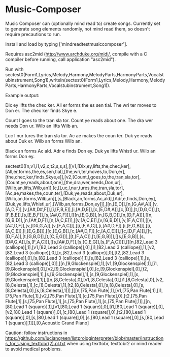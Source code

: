 # Music-Composer
Music Composer can (optionally mind read to) create songs.  Currently set to generate song elements randomly, not mind read them, so doesn't require precautions to run.

Install and load by typing ['mindreadtestmusiccomposer'].

Requires asc2mid (http://www.archduke.org/midi/, compile with a C compiler before running, call application "asc2mid").

Run with sectest0(Form1,Lyrics,Melody,Harmony,MelodyParts,HarmonyParts,Vocalstubinstrument,Song1),writeln(sectest0(Form1,Lyrics,Melody,Harmony,MelodyParts,HarmonyParts,Vocalstubinstrument,Song1)).

Example output:

Dix ey lifts the chec ker.
All er forms the es sen tial.
The wri ter moves to Don er.
The chec ker finds Skye e.

Count l goes to the tran sla tor.
Count ye reads about one.
The dra wer needs Don ur.
Wilb an lifts Wilb an.

Luc l nur tures the tran sla tor.
Ac ae makes the coun ter.
Duk ye reads about Duk er.
Wilb an forms Wilb an.

Black an forms Ac ald.
Adr e finds Don ey.
Duk ye lifts Whistl ur.
Wilb an forms Don ey.

sectest0([n,v1,i1,v2,c,t2,s,s,s],[[v1,[Dix,ey,lifts,the,chec,ker],[All,er,forms,the,es,sen,tial],[the,wri,ter,moves,to,Don,er],[the,chec,ker,finds,Skye,e]],[v2,[Count,l,goes,to,the,tran,sla,tor],[Count,ye,reads,about,one],[the,dra,wer,needs,Don,ur],[Wilb,an,lifts,Wilb,an]],[c,[Luc,l,nur,tures,the,tran,sla,tor],[Ac,ae,makes,the,coun,ter],[Duk,ye,reads,about,Duk,er],[Wilb,an,forms,Wilb,an]],[s,[Black,an,forms,Ac,ald],[Adr,e,finds,Don,ey],[Duk,ye,lifts,Whistl,ur],[Wilb,an,forms,Don,ey]]],[[n,[E,D]],[n,[G,A#,A]],[v,[A,D,F]],[v,[A#,D#,F]],[i,[F,B,E]],[i,[A,D,E]],[c,[E,D#,A]],[c,[D]],[t,[D,G,C]],[t,[F,B,E]],[s,[E,B,F]],[s,[A#,C,F]]],[[[n,[E,G,B]],[n,[G,B,D]],[n,[D,F,A]]],[[n,[G,B,D]],[n,[A#,D,F]],[n,[A,C,E]]],[[v,[A,C,E]],[v,[G,B,D]],[v,[F,A,C]]],[[v,[A#,D,F]],[v,[D#,G,A]],[v,[F,A,C]]],[[i,[F,A,C]],[i,[A#,D,F]],[i,[E,G,B]]],[[i,[A,C,E]],[i,[E,G,B]]],[[c,[E,G,B]],[c,[A#,D,F]],[c,[A,C,E]]],[[c,[D,F,A]]],[[t,[D,F,A]],[t,[G,B,D]],[t,[C,E,G]]],[[t,[F,A,C]],[t,[E,G,B]]],[[s,[E,G,B]],[s,[D#,G,A]],[s,[F,A,C]]],[[s,[A#,D,F]],[s,[C,E,G]],[s,[F,A,C]]]],[[[n,[82,Lead 3 (calliope)],1],[v1,[82,Lead 3 (calliope)],0],[i1,[82,Lead 3 (calliope)],1],[v2,[82,Lead 3 (calliope)],0],[c,[82,Lead 3 (calliope)],0],[t2,[82,Lead 3 (calliope)],0],[s,[82,Lead 3 (calliope)],1],[s,[82,Lead 3 (calliope)],1],[s,[82,Lead 3 (calliope)],0]],[[n,[9,Glockenspiel],1],[v1,[9,Glockenspiel],1],[i1,[9,Glockenspiel],0],[v2,[9,Glockenspiel],0],[c,[9,Glockenspiel],0],[t2,[9,Glockenspiel],1],[s,[9,Glockenspiel],1],[s,[9,Glockenspiel],1],[s,[9,Glockenspiel],1]],[[n,[8,Celesta],0],[v1,[8,Celesta],0],[i1,[8,Celesta],0],[v2,[8,Celesta],1],[c,[8,Celesta],1],[t2,[8,Celesta],0],[s,[8,Celesta],0],[s,[8,Celesta],0],[s,[8,Celesta],1]]],[[[n,[75,Pan Flute],1],[v1,[75,Pan Flute],1],[i1,[75,Pan Flute],1],[v2,[75,Pan Flute],1],[c,[75,Pan Flute],0],[t2,[75,Pan Flute],1],[s,[75,Pan Flute],1],[s,[75,Pan Flute],1],[s,[75,Pan Flute],1]],[[n,[80,Lead 1 (square)],1],[v1,[80,Lead 1 (square)],0],[i1,[80,Lead 1 (square)],0],[v2,[80,Lead 1 (square)],0],[c,[80,Lead 1 (square)],0],[t2,[80,Lead 1 (square)],0],[s,[80,Lead 1 (square)],0],[s,[80,Lead 1 (square)],0],[s,[80,Lead 1 (square)],1]]],[0,Acoustic Grand Piano]

Caution: follow instructions in https://github.com/luciangreen/listprologinterpreter/blob/master/Instructions_for_Using_texttobr(2).pl.txt when using texttobr, texttobr2 or mind reader to avoid medical problems.
